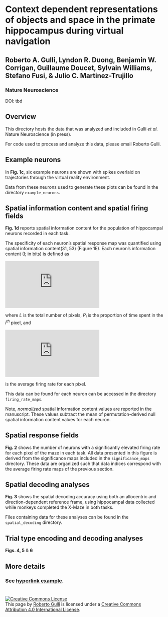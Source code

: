 # Context dependent representations of objects and space in the primate hippocampus during virtual navigation
## Roberto A. Gulli, Lyndon R. Duong, Benjamin W. Corrigan, Guillaume Doucet, Sylvain Williams, Stefano Fusi, & Julio C. Martinez-Trujillo

### Nature Neuroscience
DOI: tbd

## Overview

This directory hosts the data that was analyzed and included in Gulli _et al._ Nature Neuroscience (in press). 

For code used to process and analyze this data, please email Roberto Gulli. 


## Example neurons

In **Fig. 1c**, six example neurons are shown with spikes overlaid on trajectories through the virtual reality environment. 

Data from these neurons used to generate these plots can be found in the directory `example_neurons`.


## Spatial information content and spatial firing fields

**Fig. 1d** reports spatial information content for the population of hippocampal neurons recorded in each task. 

The specificity of each neuron’s spatial response map was quantified using spatial information content(31, 53) (Figure 1E). Each neuron’s information content (I; in bits) is defined as

![sic](http://www.sciweavers.org/tex2img.php?eq=I%20%3D%20%5Csum_i%5EL%20P_i%20%5Cfrac%7B%5Clambda_i%7D%7B%5Cbar%7B%5Clambda%7D%7D%20%5Clog_2%20%5Cfrac%7B%5Clambda_i%7D%7B%5Cbar%7B%5Clambda%7D%7D&bc=White&fc=Black&im=jpg&fs=12&ff=arev&edit=0)

where _L_ is the total number of pixels, _P<sub>i<sub>_ is the proportion of time spent in the _i<sup>th<sup>_ pixel, and 

![avgfr](http://www.sciweavers.org/tex2img.php?eq=%5Clambda_i&bc=White&fc=Black&im=jpg&fs=12&ff=arev&edit=0) 
  
is the average firing rate for each pixel. 
  
This data can be found for each neuron can be accessed in the directory `firing_rate_maps`.

Note, _normalized_ spatial information content values are reported in the manuscript. These values subtract the mean of permutation-derived null spatial information content values for each neuron. 

## Spatial response fields
**Fig. 2** shows the number of neurons with a significantly elevated firing rate for each pixel of the maze in each task. All data presented in this figure is derived from the significance maps included in the `significance_maps` directory. These data are organized such that data indices correspond with the average firing rate maps of the previous section. 


## Spatial decoding analyses

**Fig. 3** shows the spatial decoding accuracy using both an allocentric and direction-dependent reference frame, using hippocampal data collected while monkeys completed the X-Maze in both tasks.  

Files containing data for these analyses can be found in the `spatial_decoding` directory. 


## Trial type encoding and decoding analyses


**Figs. 4, 5** & **6** 

## More details

### See [hyperlink example](http://www.google.com).

#
<a rel="license" href="https://creativecommons.org/licenses/by/4.0/"><img alt="Creative Commons License" style="border-width:0" src="http://i.creativecommons.org/l/by/4.0/88x31.png" /></a><br /><span xmlns:dct="http://purl.org/dc/terms/" property="dct:title">This page</span> by <a xmlns:cc="http://creativecommons.org/ns#" href="https://robertogulli.com/data" property="cc:attributionName" rel="cc:attributionURL">Roberto Gulli</a> is licensed under a <a rel="license" href="https://creativecommons.org/licenses/by/4.0/legalcode">Creative Commons Attribution 4.0 International License</a>.
